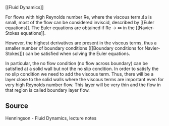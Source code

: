 [[Fluid Dynamics]]

For flows with high Reynolds number Re, where the viscous term $\Delta u$ is small, most of the flow can be considered inviscid, described by [[Euler equations]]. The Euler equations are obtained if Re → ∞ in the [[Navier-Stokes equations]].

However, the highest derivatives are present in the viscous terms, thus a smaller number of boundary conditions ([[Boundary conditions for Navier-Stokes]]) can be satisfied when solving the Euler equations. 

In particular, the no flow condition (no flow across boundary) can be satisfied at a solid wall but not the no slip condition.
In order to satisfy the no slip condition we need to add the viscous term. Thus, there will be a layer close to the solid walls where the viscous terms are important even for very high Reynolds number flow. This layer will be very thin and the flow in that region is called boundary layer flow.


## Source
Henningson - Fluid Dynamics, lecture notes